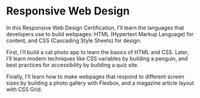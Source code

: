 # Responsive Web Design
In this Responsive Web Design Certification, I'll learn the languages that developers use to build webpages: HTML (Hypertext Markup Language) for content, and CSS (Cascading Style Sheets) for design.

First, I'll build a cat photo app to learn the basics of HTML and CSS. Later, I'll learn modern techniques like CSS variables by building a penguin, and best practices for accessibility by building a quiz site.

Finally, I'll learn how to make webpages that respond to different screen sizes by building a photo gallery with Flexbox, and a magazine article layout with CSS Grid.
